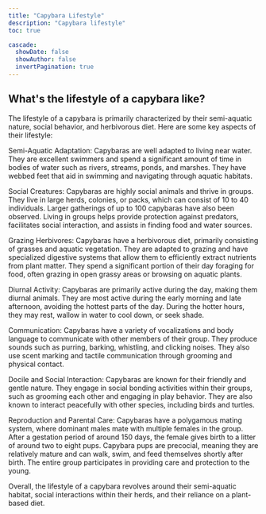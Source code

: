 ```yaml
---
title: "Capybara Lifestyle"
description: "Capybara lifestyle"
toc: true

cascade:
  showDate: false
  showAuthor: false
  invertPagination: true
---
```


## What's the lifestyle of a capybara like?

The lifestyle of a capybara is primarily characterized by their semi-aquatic nature, social behavior, and herbivorous diet. Here are some key aspects of their lifestyle:

Semi-Aquatic Adaptation: Capybaras are well adapted to living near water. They are excellent swimmers and spend a significant amount of time in bodies of water such as rivers, streams, ponds, and marshes. They have webbed feet that aid in swimming and navigating through aquatic habitats.

Social Creatures: Capybaras are highly social animals and thrive in groups. They live in large herds, colonies, or packs, which can consist of 10 to 40 individuals. Larger gatherings of up to 100 capybaras have also been observed. Living in groups helps provide protection against predators, facilitates social interaction, and assists in finding food and water sources.

Grazing Herbivores: Capybaras have a herbivorous diet, primarily consisting of grasses and aquatic vegetation. They are adapted to grazing and have specialized digestive systems that allow them to efficiently extract nutrients from plant matter. They spend a significant portion of their day foraging for food, often grazing in open grassy areas or browsing on aquatic plants.

Diurnal Activity: Capybaras are primarily active during the day, making them diurnal animals. They are most active during the early morning and late afternoon, avoiding the hottest parts of the day. During the hotter hours, they may rest, wallow in water to cool down, or seek shade.

Communication: Capybaras have a variety of vocalizations and body language to communicate with other members of their group. They produce sounds such as purring, barking, whistling, and clicking noises. They also use scent marking and tactile communication through grooming and physical contact.

Docile and Social Interaction: Capybaras are known for their friendly and gentle nature. They engage in social bonding activities within their groups, such as grooming each other and engaging in play behavior. They are also known to interact peacefully with other species, including birds and turtles.

Reproduction and Parental Care: Capybaras have a polygamous mating system, where dominant males mate with multiple females in the group. After a gestation period of around 150 days, the female gives birth to a litter of around two to eight pups. Capybara pups are precocial, meaning they are relatively mature and can walk, swim, and feed themselves shortly after birth. The entire group participates in providing care and protection to the young.

Overall, the lifestyle of a capybara revolves around their semi-aquatic habitat, social interactions within their herds, and their reliance on a plant-based diet.
